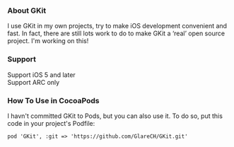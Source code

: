 ### About GKit
I use GKit in my own projects, try to make iOS development convenient and fast.
 In fact, there are still lots work to do to make GKit a ‘real’ open source project.
 I'm working on this!

### Support
Support iOS 5 and later  
Support ARC only  


### How To Use in CocoaPods
I havn't committed GKit to Pods, but you can also use it. To do so, put this code in your project's Podfile:  

    pod 'GKit', :git => 'https://github.com/GlareCH/GKit.git'
